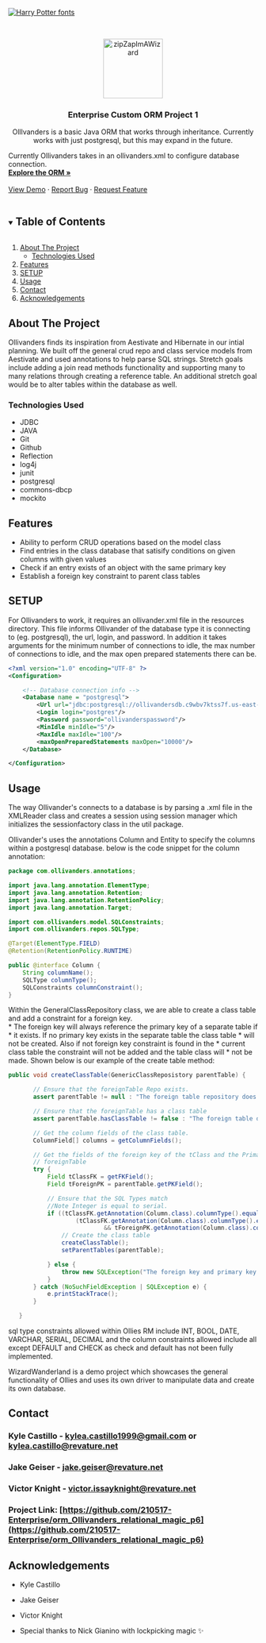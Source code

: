 <!-- Harry Potter font obtained open sourced from: https://www.fontspace.com/category/harry-potter -->
[![Harry Potter fonts](https://see.fontimg.com/api/renderfont4/MVZ6w/eyJyIjoiZnMiLCJoIjoxMzAsInciOjIwMDAsImZzIjo2NSwiZmdjIjoiIzAwMDAwMCIsImJnYyI6IiNGRkZGRkYiLCJ0IjoxfQ/T2xsaXZhbmRlcidzIFJlbGF0aW9uYWwgTWFnaWM/harry-p.png)](https://www.fontspace.com/category/harry-potter)


<!-- PROJECT LOGO -->
<br />
<p align="center">
  <a href="https://github.com/210517-Enterprise/orm_Ollivanders_relational_magic_p6">
    <img src="http://www.webweaver.nu/clipart/img/fantasy/wizards/lightning-bolts.gif" alt="zipZapImAWizard" width="120" height="120">
  </a>

  <h3 align="center">Enterprise Custom ORM Project 1</h3>

  <p align="center">
    Olllvanders is a basic Java ORM that works through inheritance. Currently works with just postgresql, but this may expand in the future.

Currently Ollivanders takes in an ollivanders.xml to configure database connection.
    <br />
    <a href="https://github.com/210517-Enterprise/orm_Ollivanders_relational_magic_p6"><strong>Explore the ORM »</strong></a>
    <br />
    <br />
    <a href="https://github.com/210517-Enterprise/orm_Ollivanders_relational_magic_p6/WizardWanderland">View Demo</a>
    ·
    <a href="https://github.com/210517-Enterprise/orm_Ollivanders_relational_magic_p6/issues">Report Bug</a>
    ·
    <a href="https://github.com/210517-Enterprise/orm_Ollivanders_relational_magic_p6/issues">Request Feature</a>
  </p>
</p>



<!-- TABLE OF CONTENTS -->
<details open="open">
  <summary><h2 style="display: inline-block">Table of Contents</h2></summary>
  <ol>
    <li>
      <a href="#about-the-project">About The Project</a>
      <ul>
        <li><a href="#technologies-used">Technologies Used</a></li>
      </ul>
    </li>
    <li>
      <a href="#features">Features</a>
    </li>
    <li><a href="#setup">SETUP</a></li>
    <li><a href="#usage">Usage</a></li>
    <li><a href="#contact">Contact</a></li>
    <li><a href="#acknowledgements">Acknowledgements</a></li>
  </ol>
</details>



<!-- ABOUT THE PROJECT -->
## About The Project

Ollivanders finds its inspiration from Aestivate and Hibernate in our intial planning. We built off the general crud repo and class service models from Aestivate and used annotations to help parse SQL strings. Stretch goals include adding a join read methods functionality and supporting many to many relations through creating a reference table. An additional stretch goal would be to alter tables within the database as well.



### Technologies Used
* JDBC
* JAVA
* Git
* Github
* Reflection
* log4j 
* junit
* postgresql
* commons-dbcp
* mockito



<!-- GETTING STARTED -->
## Features

* Ability to perform CRUD operations based on the model class
* Find entries in the class database that satisify conditions on given columns with given values
* Check if an entry exists of an object with the same primary key
* Establish a foreign key constraint to parent class tables




<!-- USAGE EXAMPLES -->
## SETUP

For Ollivanders to work, it requires an ollivander.xml file in the resources directory. This file informs Ollivander of the database type it is connecting to (eg. postgresql), the url, login, and password. In addition it takes arguments for the minimum number of connections to idle, the max number of connections to idle, and the max open prepared statements there can be.


~~~ xml
<?xml version="1.0" encoding="UTF-8" ?>
<Configuration>

    <!-- Database connection info -->
    <Database name = "postgresql">
        <Url url="jdbc:postgresql://ollivandersdb.c9wbv7ktss7f.us-east-2.rds.amazonaws.com:5432/postgres?currentSchema=public"/>
        <Login login="postgres"/>
        <Password password="ollivanderspassword"/>
        <MinIdle minIdle="5"/>
        <MaxIdle maxIdle="100"/>
        <maxOpenPreparedStatements maxOpen="10000"/>
    </Database>

</Configuration>
~~~


<!-- ROADMAP -->
## Usage

The way Ollivander's connects to a database is by parsing a .xml file in the XMLReader class and creates a session using session manager which initializes the sessionfactory class in the util package. 

Ollivander's uses the annotations Column and Entity to specify the columns within a postgresql database. below is the code snippet for the column annotation: 

~~~ java
package com.ollivanders.annotations;

import java.lang.annotation.ElementType;
import java.lang.annotation.Retention;
import java.lang.annotation.RetentionPolicy;
import java.lang.annotation.Target;

import com.ollivanders.model.SQLConstraints;
import com.ollivanders.repos.SQLType;

@Target(ElementType.FIELD)
@Retention(RetentionPolicy.RUNTIME)

public @interface Column {
	String columnName();
	SQLType columnType();
	SQLConstraints columnConstraint();
}
~~~

Within the GeneralClassRepository class, we are able to create a class table and add a constraint for a foreign key.<br>
	 * The foreign key will always reference the primary key of a separate table if
	 * it exists. If no primary key exists in the separate table the class table
	 * will not be created. Also if not foreign key constraint is found in the
	 * current class table the constraint will not be added and the table class will
	 * not be made. Shown below is our example of the create table method:
   
 ~~~ java
 public void createClassTable(GenericClassReposistory parentTable) {

		// Ensure that the foreignTable Repo exists.
		assert parentTable != null : "The foreign table repository does not exist";

		// Ensure that the foreignTable has a class table
		assert parentTable.hasClassTable != false : "The foreign table does not exist";

		// Get the column fields of the class table.
		ColumnField[] columns = getColumnFields();

		// Get the fields of the foreign key of the tClass and the Primary key of the
		// foreignTable
		try {
			Field tClassFK = getFKField();
			Field tForeignPK = parentTable.getPKField();

			// Ensure that the SQL Types match
			//Note Integer is equal to serial.
			if ((tClassFK.getAnnotation(Column.class).columnType().equals(tForeignPK.getAnnotation(Column.class).columnType())) || 
					(tClassFK.getAnnotation(Column.class).columnType().equals(SQLType.INTEGER) 
							&& tForeignPK.getAnnotation(Column.class).columnType().equals(SQLType.SERIAL))) {
				// Create the class table
				createClassTable();
				setParentTables(parentTable);

			} else {
				throw new SQLException("The foreign key and primary key data types do not match");
			}
		} catch (NoSuchFieldException | SQLException e) {
			e.printStackTrace();
		}

	}

 
 ~~~ 

sql type constraints allowed within Ollies RM include INT, BOOL, DATE, VARCHAR, SERIAL, DECIMAL and the column constraints allowed include all except DEFAULT and CHECK as check and default has not been fully implemented. 

WizardWanderland is a demo project which showcases the general functionality of Ollies and uses its own driver to manipulate data and create its own database.

<!-- CONTACT -->
## Contact

### Kyle Castillo - kylea.castillo1999@gmail.com or kylea.castillo@revature.net

### Jake Geiser - jake.geiser@revature.net

### Victor Knight - victor.issayknight@revature.net
### Project Link: [https://github.com/210517-Enterprise/orm_Ollivanders_relational_magic_p6](https://github.com/210517-Enterprise/orm_Ollivanders_relational_magic_p6)



<!-- ACKNOWLEDGEMENTS -->
## Acknowledgements

* Kyle Castillo
* Jake Geiser
* Victor Knight

* Special thanks to Nick Gianino with lockpicking magic ✨

